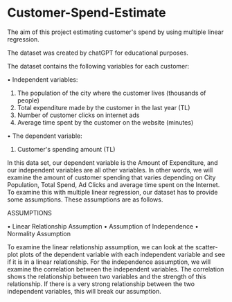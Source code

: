 # Customer-Spend-Estimate
The aim of this project estimating customer's spend by using multiple linear regression.

The dataset was created by chatGPT for educational purposes.

The dataset contains the following variables for each customer:

•	Independent variables:

1. The population of the city where the customer lives (thousands of people)
2. Total expenditure made by the customer in the last year (TL)
3. Number of customer clicks on internet ads
4. Average time spent by the customer on the website (minutes)

•	The dependent variable:

1. Customer's spending amount (TL)

In this data set, our dependent variable is the Amount of Expenditure, and our independent variables are all other variables.
In other words, we will examine the amount of customer spending that varies depending on City Population, Total Spend, Ad Clicks and average time spent on the Internet. To examine this with multiple linear regression, our dataset has to provide some assumptions. These assumptions are as follows.

ASSUMPTIONS

• Linear Relationship Assumption
• Assumption of Independence
• Normality Assumption

To examine the linear relationship assumption, we can look at the scatter-plot plots of the dependent variable with each independent variable and see if it is in a linear relationship.
For the independence assumption, we will examine the correlation between the independent variables. The correlation shows the relationship between two variables and the strength of this relationship. If there is a very strong relationship between the two independent variables, this will break our assumption.
